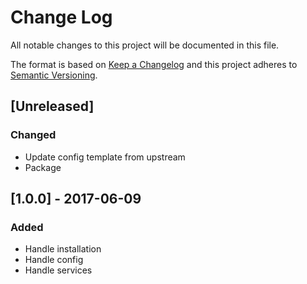 # Change Log
All notable changes to this project will be documented in this file.

The format is based on [Keep a Changelog](http://keepachangelog.com/)
and this project adheres to [Semantic Versioning](http://semver.org/).

## [Unreleased]
### Changed
- Update config template from upstream
- Package 

## [1.0.0] - 2017-06-09
### Added
- Handle installation
- Handle config
- Handle services

